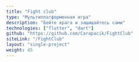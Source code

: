 ```yaml
---
title: "Fight club"
type: "Мультиплатформенная игра"
description: "Бейте врага и защищайтесь сами"
technologies: ["flutter", "dart"]
github: "https://github.com/Carapacik/FightClub"
siteLink: "/FightClub"
layout: "single-project"
weight: 45
---
```

